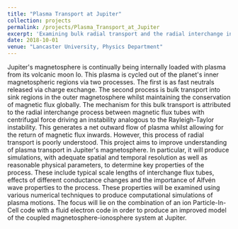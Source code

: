 ```yaml
---
title: "Plasma Transport at Jupiter"
collection: projects
permalink: /projects/Plasma_Transport_at_Jupiter
excerpt: 'Examining bulk radial transport and the radial interchange instability at Jupiter and Saturn using JERICHO, a kinetic-ion, fluid-electon hybrid plasma model.'
date: 2018-10-01
venue: "Lancaster University, Physics Department"
---
```


Jupiter's magnetosphere is continually being internally loaded with plasma from its volcanic moon Io. This plasma is cycled out of the planet's inner magnetospheric regions via two processes. The first is as fast neutrals released via charge exchange. The second process is bulk transport into sink regions in the outer magnetosphere whilst maintaining the conservation of magnetic flux globally. The mechanism for this bulk transport is attributed to the radial interchange process between magnetic flux tubes with centrifugal force driving an instability analogous to the Rayleigh-Taylor instability. This generates a net outward flow of plasma whilst allowing for the return of magnetic flux inwards. However, this process of radial transport is poorly understood. This project aims to improve understanding of plasma transport in Jupiter's magnetosphere. In particular, it will produce simulations, with adequate spatial and temporal resolution as well as reasonable physical parameters, to determine key properties of the process. These include typical scale lengths of interchange flux tubes, effects of different conductance changes and the importance of Alfvén wave properties to the process. These properties will be examined using various numerical techniques to produce computational simulations of plasma motions. The focus will lie on the combination of an ion Particle-In-Cell code with a fluid electron code in order to produce an improved model of the coupled magnetosphere-ionosphere system at Jupiter.
